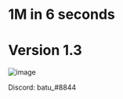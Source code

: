 # 1M in 6 seconds

# Version 1.3
![image](https://github.com/rxyzqc/Gen/assets/120246386/8768bac0-bd5f-4f98-8138-bf34502c2081)

Discord: batu_#8844
